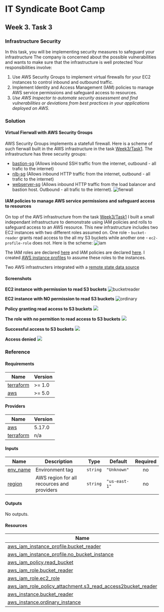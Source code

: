 <!-- BEGIN_TF_DOCS -->
# IT Syndicate Boot Camp
## Week 3. Task 3
### Infrastructure Security
In this task, you will be implementing security measures to safeguard your infrastructure The
company is concerned about the possible vulnerabilities and wants to make sure that the
infrastructure is well protected Your responsibilities involve:
1. Use AWS Security Groups to implement virtual firewalls for your EC2 instances to control
inbound and outbound traffic.
2. Implement Identity and Access Management (IAM) policies to manage AWS service
permissions and safeguard access to resources.
3. *Use AWS Inspector to automate security assessment and find vulnerabilities or deviations
from best practices in your applications deployed on AWS.*
### Solution
#### Virtual Fierwall with AWS Security Groups
AWS Security Groups implements a statefull firewall. Here is a scheme of such fierwall built in the AWS infrastructure in the task [Week3/Task1](../task1/README.md). The infrastructure has three security groups:
- [bastion-sg](../task1/bastion.tf) (Allows inbound SSH traffic from the internet, outbound - all trafic to the internet)
- [nlb-sg](../task1/security_groups.tf) (Allows inbound HTTP traffic from the internet, outbound - all trafic to the internet)
- [webserver-sg](../task1/security_groups.tf) (Allows inbound HTTP traffic from the load balancer and bastion host. Outbound - all trafic to the internet).
![fierwall](docs/virt_fw.png)

#### IAM policies to manage AWS service permissions and safeguard access to resources
On top of the AWS infrastructure from the task [Week3/Task1](../task1/README.md) I built a small independant infrastructure to demonstrate using IAM policies and rolls to safeguard access to an AWS resource. This new infrastructure includes two EC2 instances with two different roles assumed on. One role  - `bucket-reader` grants read access to the all my S3 buckets while another one - `ec2-profile-role` does not. Here is the scheme:
![iam](docs/iam_role.png)

The IAM roles are declared [here](iam_roles.tf) and IAM policies are declared [here](iam_policies.tf). I created [AWS instance profiles](main.tf) to assume these roles to the instances.

Two AWS infrastructers integrated with a [remote state data source](remote_state.tf)

#### Screenshots
**EC2 instance with permission to read S3 buckets**
![bucketreader](docs/bucketreader.png)

**EC2 instance with NO permission to read S3 buckets**
![ordinary](docs/ordinary.png)

**Policy granting read access to S3 buckets**
![](docs/s3readpolicy.png)

**The role with no permition to read access to S3 buckets**
![](docs/ordinaryrole.png)

**Successful access to S3 buckets**
![](docs/success.png)

**Access denied**
![](docs/noaccess.png)
### Reference
#### Requirements

| Name | Version |
|------|---------|
| <a name="requirement_terraform"></a> [terraform](#requirement\_terraform) | >= 1.0 |
| <a name="requirement_aws"></a> [aws](#requirement\_aws) | >= 5.0 |
#### Providers

| Name | Version |
|------|---------|
| <a name="provider_aws"></a> [aws](#provider\_aws) | 5.17.0 |
| <a name="provider_terraform"></a> [terraform](#provider\_terraform) | n/a |
#### Inputs

| Name | Description | Type | Default | Required |
|------|-------------|------|---------|:--------:|
| <a name="input_env_name"></a> [env\_name](#input\_env\_name) | Environment tag | `string` | `"Unknown"` | no |
| <a name="input_region"></a> [region](#input\_region) | AWS region for all recources and providers | `string` | `"us-east-1"` | no |
#### Outputs

No outputs.
#### Resources

| Name | Type |
|------|------|
| [aws_iam_instance_profile.bucket_reader](https://registry.terraform.io/providers/hashicorp/aws/latest/docs/resources/iam_instance_profile) | resource |
| [aws_iam_instance_profile.no_bucket_instance](https://registry.terraform.io/providers/hashicorp/aws/latest/docs/resources/iam_instance_profile) | resource |
| [aws_iam_policy.read_bucket](https://registry.terraform.io/providers/hashicorp/aws/latest/docs/resources/iam_policy) | resource |
| [aws_iam_role.bucket_reader](https://registry.terraform.io/providers/hashicorp/aws/latest/docs/resources/iam_role) | resource |
| [aws_iam_role.ec2_role](https://registry.terraform.io/providers/hashicorp/aws/latest/docs/resources/iam_role) | resource |
| [aws_iam_role_policy_attachment.s3_read_access2bucket_reader](https://registry.terraform.io/providers/hashicorp/aws/latest/docs/resources/iam_role_policy_attachment) | resource |
| [aws_instance.bucket_reader](https://registry.terraform.io/providers/hashicorp/aws/latest/docs/resources/instance) | resource |
| [aws_instance.ordinary_instance](https://registry.terraform.io/providers/hashicorp/aws/latest/docs/resources/instance) | resource |
<!-- END_TF_DOCS -->